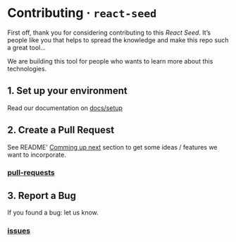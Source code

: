 # Contributing &middot; `react-seed`

First off, thank you for considering contributing to this *React Seed*. 
It’s people like you that helps to spread the knowledge and make this repo such a great tool...

We are building this tool for people who wants to learn more about this technologies.

## 1. Set up your environment

Read our documentation on [docs/setup](docs/setup.md)

## 2. Create a Pull Request

See README' [Comming up next](./README.md#Coming%20up%20next) section to get some ideas / features we want to incorporate.

### [pull-requests](docs/pull_request_template.md)

## 3. Report a Bug

If you found a bug: let us know.

### [issues](docs/issue_template.md)
